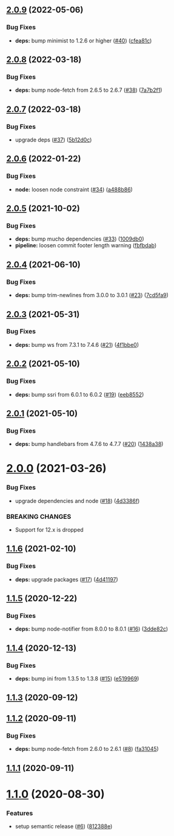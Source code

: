 ## [2.0.9](https://github.com/JoepKockelkorn/git-branch-picker/compare/v2.0.8...v2.0.9) (2022-05-06)


### Bug Fixes

* **deps:** bump minimist to 1.2.6 or higher ([#40](https://github.com/JoepKockelkorn/git-branch-picker/issues/40)) ([cfea81c](https://github.com/JoepKockelkorn/git-branch-picker/commit/cfea81c7fef02818c70997a94425f0d423b7e3ac))

## [2.0.8](https://github.com/JoepKockelkorn/git-branch-picker/compare/v2.0.7...v2.0.8) (2022-03-18)


### Bug Fixes

* **deps:** bump node-fetch from 2.6.5 to 2.6.7 ([#38](https://github.com/JoepKockelkorn/git-branch-picker/issues/38)) ([7a7b2f1](https://github.com/JoepKockelkorn/git-branch-picker/commit/7a7b2f1e5d225d64019aaaa2d335c2260842dc43))

## [2.0.7](https://github.com/JoepKockelkorn/git-branch-picker/compare/v2.0.6...v2.0.7) (2022-03-18)


### Bug Fixes

* upgrade deps ([#37](https://github.com/JoepKockelkorn/git-branch-picker/issues/37)) ([5b12d0c](https://github.com/JoepKockelkorn/git-branch-picker/commit/5b12d0c2bafd79d5320df45177f423ddf531c2f5))

## [2.0.6](https://github.com/JoepKockelkorn/git-branch-picker/compare/v2.0.5...v2.0.6) (2022-01-22)


### Bug Fixes

* **node:** loosen node constraint ([#34](https://github.com/JoepKockelkorn/git-branch-picker/issues/34)) ([a488b86](https://github.com/JoepKockelkorn/git-branch-picker/commit/a488b866b5b372c1721837f9dbe41f0e20951f8b))

## [2.0.5](https://github.com/JoepKockelkorn/git-branch-picker/compare/v2.0.4...v2.0.5) (2021-10-02)


### Bug Fixes

* **deps:** bump mucho dependencies ([#33](https://github.com/JoepKockelkorn/git-branch-picker/issues/33)) ([1009db0](https://github.com/JoepKockelkorn/git-branch-picker/commit/1009db088b70962aa678ff4d405f88c815a0e300))
* **pipeline:** loosen commit footer length warning ([fbfbdab](https://github.com/JoepKockelkorn/git-branch-picker/commit/fbfbdab71b1789ad5a666a4ba072dd06ce677dd6))

## [2.0.4](https://github.com/JoepKockelkorn/git-branch-picker/compare/v2.0.3...v2.0.4) (2021-06-10)


### Bug Fixes

* **deps:** bump trim-newlines from 3.0.0 to 3.0.1 ([#23](https://github.com/JoepKockelkorn/git-branch-picker/issues/23)) ([7cd5fa9](https://github.com/JoepKockelkorn/git-branch-picker/commit/7cd5fa9d7db7c87d3f0d75b13fe6fba7855da288))

## [2.0.3](https://github.com/JoepKockelkorn/git-branch-picker/compare/v2.0.2...v2.0.3) (2021-05-31)


### Bug Fixes

* **deps:** bump ws from 7.3.1 to 7.4.6 ([#21](https://github.com/JoepKockelkorn/git-branch-picker/issues/21)) ([4f1bbe0](https://github.com/JoepKockelkorn/git-branch-picker/commit/4f1bbe0414506a041595808ae7d652c9c8a2cdf8))

## [2.0.2](https://github.com/JoepKockelkorn/git-branch-picker/compare/v2.0.1...v2.0.2) (2021-05-10)


### Bug Fixes

* **deps:** bump ssri from 6.0.1 to 6.0.2 ([#19](https://github.com/JoepKockelkorn/git-branch-picker/issues/19)) ([eeb8552](https://github.com/JoepKockelkorn/git-branch-picker/commit/eeb85524bab3273b72b54cf2d03f6c4a18f977a5))

## [2.0.1](https://github.com/JoepKockelkorn/git-branch-picker/compare/v2.0.0...v2.0.1) (2021-05-10)


### Bug Fixes

* **deps:** bump handlebars from 4.7.6 to 4.7.7 ([#20](https://github.com/JoepKockelkorn/git-branch-picker/issues/20)) ([1438a38](https://github.com/JoepKockelkorn/git-branch-picker/commit/1438a385b3fa00bb1491bf7efec186c3741c2889))

# [2.0.0](https://github.com/JoepKockelkorn/git-branch-picker/compare/v1.1.6...v2.0.0) (2021-03-26)


### Bug Fixes

* upgrade dependencies and node ([#18](https://github.com/JoepKockelkorn/git-branch-picker/issues/18)) ([4d3386f](https://github.com/JoepKockelkorn/git-branch-picker/commit/4d3386f8b955947116afff36a784d8b1cab82862))


### BREAKING CHANGES

* Support for 12.x is dropped

## [1.1.6](https://github.com/JoepKockelkorn/git-branch-picker/compare/v1.1.5...v1.1.6) (2021-02-10)


### Bug Fixes

* **deps:** upgrade packages ([#17](https://github.com/JoepKockelkorn/git-branch-picker/issues/17)) ([4d41197](https://github.com/JoepKockelkorn/git-branch-picker/commit/4d4119700f1ab16c1c425504691b6aacf9190ac1))

## [1.1.5](https://github.com/JoepKockelkorn/git-branch-picker/compare/v1.1.4...v1.1.5) (2020-12-22)


### Bug Fixes

* **deps:** bump node-notifier from 8.0.0 to 8.0.1 ([#16](https://github.com/JoepKockelkorn/git-branch-picker/issues/16)) ([3dde82c](https://github.com/JoepKockelkorn/git-branch-picker/commit/3dde82c9cd2d08d83423907d5287bc5b9b1188c4))

## [1.1.4](https://github.com/JoepKockelkorn/git-branch-picker/compare/v1.1.3...v1.1.4) (2020-12-13)


### Bug Fixes

* **deps:** bump ini from 1.3.5 to 1.3.8 ([#15](https://github.com/JoepKockelkorn/git-branch-picker/issues/15)) ([e519969](https://github.com/JoepKockelkorn/git-branch-picker/commit/e519969f9d159a49bff33c61496999e164e6e9a4))

## [1.1.3](https://github.com/JoepKockelkorn/git-branch-picker/compare/v1.1.2...v1.1.3) (2020-09-12)

## [1.1.2](https://github.com/JoepKockelkorn/git-branch-picker/compare/v1.1.1...v1.1.2) (2020-09-11)


### Bug Fixes

* **deps:** bump node-fetch from 2.6.0 to 2.6.1 ([#8](https://github.com/JoepKockelkorn/git-branch-picker/issues/8)) ([fa31045](https://github.com/JoepKockelkorn/git-branch-picker/commit/fa310451174cf18ac0339eeccbdb60df60c7824b))

## [1.1.1](https://github.com/JoepKockelkorn/git-branch-picker/compare/v1.1.0...v1.1.1) (2020-09-11)

# [1.1.0](https://github.com/JoepKockelkorn/git-branch-picker/compare/v1.0.1...v1.1.0) (2020-08-30)


### Features

* setup semantic release ([#6](https://github.com/JoepKockelkorn/git-branch-picker/issues/6)) ([812388e](https://github.com/JoepKockelkorn/git-branch-picker/commit/812388e2205388ce8fe52f07e92c874d54d139b5))
